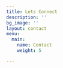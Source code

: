 ```yaml
---
title: Lets Connect
description: ''
bg_image: ''
layout: contact
menu:
  main:
    name: Contact
    weight: 5

---
```

